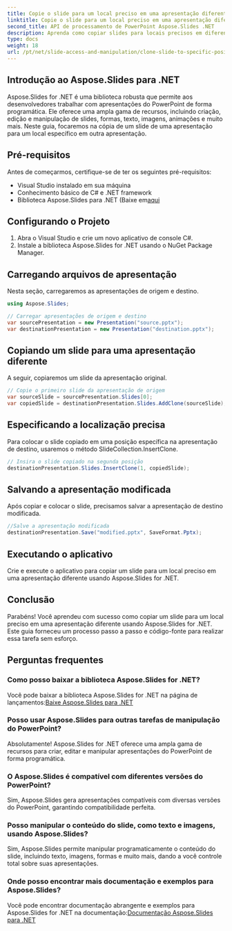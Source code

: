 ```yaml
---
title: Copie o slide para um local preciso em uma apresentação diferente
linktitle: Copie o slide para um local preciso em uma apresentação diferente
second_title: API de processamento de PowerPoint Aspose.Slides .NET
description: Aprenda como copiar slides para locais precisos em diferentes apresentações usando Aspose.Slides for .NET. Este guia passo a passo fornece código-fonte e instruções para uma manipulação perfeita do PowerPoint.
type: docs
weight: 18
url: /pt/net/slide-access-and-manipulation/clone-slide-to-specific-position-in-another-presentation/
---
```


## Introdução ao Aspose.Slides para .NET

Aspose.Slides for .NET é uma biblioteca robusta que permite aos desenvolvedores trabalhar com apresentações do PowerPoint de forma programática. Ele oferece uma ampla gama de recursos, incluindo criação, edição e manipulação de slides, formas, texto, imagens, animações e muito mais. Neste guia, focaremos na cópia de um slide de uma apresentação para um local específico em outra apresentação.

## Pré-requisitos

Antes de começarmos, certifique-se de ter os seguintes pré-requisitos:

- Visual Studio instalado em sua máquina
- Conhecimento básico de C# e .NET framework
-  Biblioteca Aspose.Slides para .NET (Baixe em[aqui](https://releases.aspose.com/slides/net/)

## Configurando o Projeto

1. Abra o Visual Studio e crie um novo aplicativo de console C#.
2. Instale a biblioteca Aspose.Slides for .NET usando o NuGet Package Manager.

## Carregando arquivos de apresentação

Nesta seção, carregaremos as apresentações de origem e destino.

```csharp
using Aspose.Slides;

// Carregar apresentações de origem e destino
var sourcePresentation = new Presentation("source.pptx");
var destinationPresentation = new Presentation("destination.pptx");
```

## Copiando um slide para uma apresentação diferente

A seguir, copiaremos um slide da apresentação original.

```csharp
// Copie o primeiro slide da apresentação de origem
var sourceSlide = sourcePresentation.Slides[0];
var copiedSlide = destinationPresentation.Slides.AddClone(sourceSlide);
```

## Especificando a localização precisa

Para colocar o slide copiado em uma posição específica na apresentação de destino, usaremos o método SlideCollection.InsertClone.

```csharp
// Insira o slide copiado na segunda posição
destinationPresentation.Slides.InsertClone(1, copiedSlide);
```

## Salvando a apresentação modificada

Após copiar e colocar o slide, precisamos salvar a apresentação de destino modificada.

```csharp
//Salve a apresentação modificada
destinationPresentation.Save("modified.pptx", SaveFormat.Pptx);
```

## Executando o aplicativo

Crie e execute o aplicativo para copiar um slide para um local preciso em uma apresentação diferente usando Aspose.Slides for .NET.

## Conclusão

Parabéns! Você aprendeu com sucesso como copiar um slide para um local preciso em uma apresentação diferente usando Aspose.Slides for .NET. Este guia forneceu um processo passo a passo e código-fonte para realizar essa tarefa sem esforço.

## Perguntas frequentes

### Como posso baixar a biblioteca Aspose.Slides for .NET?

 Você pode baixar a biblioteca Aspose.Slides for .NET na página de lançamentos:[Baixe Aspose.Slides para .NET](https://releases.aspose.com/slides/net/)

### Posso usar Aspose.Slides para outras tarefas de manipulação do PowerPoint?

Absolutamente! Aspose.Slides for .NET oferece uma ampla gama de recursos para criar, editar e manipular apresentações do PowerPoint de forma programática.

### O Aspose.Slides é compatível com diferentes versões do PowerPoint?

Sim, Aspose.Slides gera apresentações compatíveis com diversas versões do PowerPoint, garantindo compatibilidade perfeita.

### Posso manipular o conteúdo do slide, como texto e imagens, usando Aspose.Slides?

Sim, Aspose.Slides permite manipular programaticamente o conteúdo do slide, incluindo texto, imagens, formas e muito mais, dando a você controle total sobre suas apresentações.

### Onde posso encontrar mais documentação e exemplos para Aspose.Slides?

 Você pode encontrar documentação abrangente e exemplos para Aspose.Slides for .NET na documentação:[Documentação Aspose.Slides para .NET](https://reference.aspose.com/slides/net/)